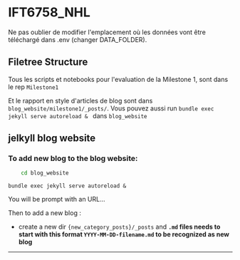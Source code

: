 # IFT6758_NHL

Ne pas oublier de modifier l'emplacement où les données vont être téléchargé dans .env (changer DATA_FOLDER).

## Filetree Structure

Tous les scripts et notebooks pour l'evaluation de la Milestone 1, sont dans le rep `Milestone1`

Et le rapport en style d'articles de blog sont dans `blog_website/milestone1/_posts/`. Vous pouvez aussi run `bundle exec jekyll serve autoreload & ` dans `blog_website`

## jelkyll blog website

### To add new blog to the blog website:

```bash
	cd blog_website
```

```
bundle exec jekyll serve autoreload &
```

You will be prompt with an URL...

Then to add a new blog :

* create a new dir `{new_category_posts}/_posts` and **`.md` files needs to start with this format `YYYY-MM-DD-filename.md` to be recognized as new blog**

---
